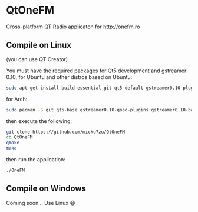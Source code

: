 QtOneFM
=======

Cross-platform QT Radio applicaton for http://onefm.ro


## Compile on Linux

(you can use QT Creator)

You must have the required packages for Qt5 development and gstreamer 0.10, for Ubuntu and other distros based on Ubuntu:

```sh
sudo apt-get install build-essential git qt5-default gstreamer0.10-plugins-good gstreamer0.10-plugins-bad
```

for Arch:

```sh
sudo pacman -S git qt5-base gstreamer0.10-good-plugins gstreamer0.10-bad-plugins
```

then execute the following:

```sh
git clone https://github.com/micku7zu/QtOneFM
cd QtOneFM
qmake
make
```

then run the application:

```sh
./OneFM
```

## Compile on Windows

Coming soon... Use Linux :smile:
